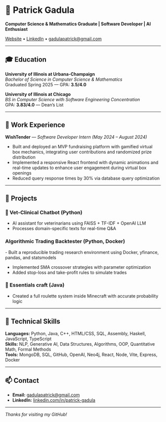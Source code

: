 # 👋 Patrick Gadula

**Computer Science & Mathematics Graduate | Software Developer | AI Enthusiast**

[Website](https://patrick-gadula.github.io) • [LinkedIn](https://www.linkedin.com/in/patrick-gadula) • gadulapatrick@gmail.com

---

## 🎓 Education

**University of Illinois at Urbana-Champaign**  
_Bachelor of Science in Computer Science & Mathematics_  
Graduated Spring 2025 — GPA: **3.5/4.0**

**University of Illinois at Chicago**  
_BS in Computer Science with Software Engineering Concentration_  
GPA: **3.83/4.0** — Dean’s List

---

## 💼 Work Experience

**WishTender** — _Software Developer Intern (May 2024 – August 2024)_  
- Built and deployed an MVP fundraising platform with gamified virtual box mechanics, integrating user contributions and randomized prize distribution
- Implemented a responsive React frontend with dynamic animations and real-time updates to enhance user engagement during virtual box openings
- Reduced query response times by 30% via database query optimization  


---

## 🚀 Projects

### 🐾 Vet-Clinical Chatbot (Python)
- AI assistant for veterinarians using FAISS + TF-IDF + OpenAI LLM
- Processes domain-specific texts for real-time Q&A

### Algorithmic Trading Backtester (Python, Docker)‬
‬‭- Built a reproducible trading research environment using Docker, yfinance, pandas, and‬ statsmodels‬
- Implemented SMA crossover strategies with parameter optimization‬
- Added stop-loss and take-profit rules to simulate trades‬
‭

### 🎰 Essentials craft (Java)
- Created a full roulette system inside Minecraft with accurate probability logic

---

## 🧠 Technical Skills

**Languages:** Python, Java, C++, HTML/CSS, SQL, Assembly, Haskell, JavaScript, TypeScript  
**Skills:** NLP, Generative AI, Data Structures, Algorithms, OOP, Quantitative Math, Formal Methods  
**Tools:** MongoDB, SQL, GitHub, OpenAI, Neo4j, React, Node, Vite, Express, Docker

---

## 📫 Contact

- **Email:** gadulapatrick@gmail.com  
- **LinkedIn:** [linkedin.com/in/patrick-gadula](https://www.linkedin.com/in/patrick-gadula)

---

_Thanks for visiting my GitHub!_
